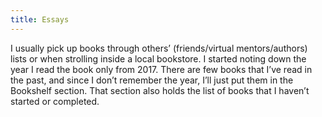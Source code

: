 ```yaml
---
title: Essays
---
```


I usually pick up books through others’ (friends/virtual mentors/authors) lists or when strolling inside a local bookstore. I started noting down the year I read the book only from 2017. There are few books that I’ve read in the past, and since I don’t remember the year, I’ll just put them in the Bookshelf section. That section also holds the list of books that I haven’t started or completed.
